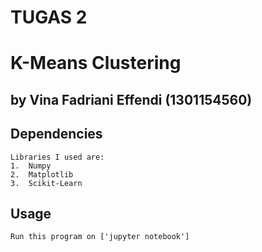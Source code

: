 # TUGAS 2
# K-Means Clustering

## by Vina Fadriani Effendi (1301154560)

## Dependencies
    Libraries I used are:
    1.  Numpy
    2.  Matplotlib
    3.  Scikit-Learn
    
## Usage
    Run this program on ['jupyter notebook']
